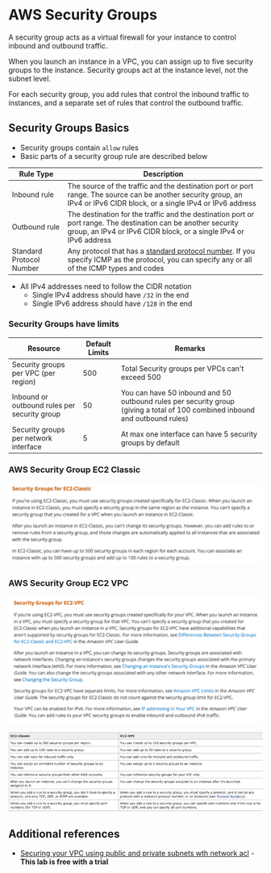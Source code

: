 # AWS Security Groups

A security group acts as a virtual firewall for your instance to control inbound and outbound traffic.

When you launch an instance in a VPC, you can assign up to five security groups to the instance. Security groups act at the instance level, not the subnet level.

For each security group, you add rules that control the inbound traffic to instances, and a separate set of rules that control the outbound traffic.

## Security Groups Basics

- Security groups contain `allow` rules
- Basic parts of a security group rule are described below

| Rule Type | Description |
| -- | -- |
| Inbound rule | The source of the traffic and the destination port or port range. The source can be another security group, an IPv4 or IPv6 CIDR block, or a single IPv4 or IPv6 address |
| Outbound rule | The destination for the traffic and the destination port or port range. The destination can be another security group, an IPv4 or IPv6 CIDR block, or a single IPv4 or IPv6 address |
| Standard Protocol Number | Any protocol that has a [standard protocol number](http://www.iana.org/assignments/protocol-numbers/protocol-numbers.xhtml). If you specify ICMP as the protocol, you can specify any or all of the ICMP types and codes |

- All IPv4 addresses need to follow the CIDR notation
  - Single IPv4 address should have `/32` in the end
  - Single IPv6 address should have `/128` in the end

### Security Groups have limits

| Resource | Default Limits | Remarks |
| -- | -- | -- |
| Security groups per VPC (per region) | 500 | Total Security groups per VPCs can't exceed 500 |
| Inbound or outbound rules per security group | 50 | You can have 50 inbound and 50 outbound rules per security group (giving a total of 100 combined inbound and outbound rules) |
| Security groups per network interface | 5 | At max one interface can have 5 security groups by default |

### AWS Security Group EC2 Classic

![EC2 Classic Security Group](images/security-groups-ec2-classic.png)

### AWS Security Group EC2 VPC

![EC2 VPC Security Group](images/security-groups-ec2-vpc.png)

![EC2 Classic versus EC2 VPC](images/ec2-classic-ec2-vpc.png)

## Additional references

- [Securing your VPC using public and private subnets wth network acl](https://cloudacademy.com/amazon-web-services/labs/securing-your-vpc-using-public-and-private-subnets-with-network-acl-27/) - **This lab is free with a trial**
